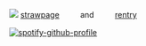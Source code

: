 ![](https://static.wikia.nocookie.net/chiikawa/images/2/2c/AdorableCutieChiikawa.png/revision/latest?cb=20240709065538)
[strawpage](https://japanesebreakfastlover.straw.page/)   ㅤ    ㅤ  and  ㅤ    ㅤ   [rentry](https://rentry.co/yarota)


[![spotify-github-profile](https://spotify-github-profile.kittinanx.com/api/view?uid=wjdes5kajmt1gqhbzctuzbgid&cover_image=true&theme=natemoo-re&show_offline=false&background_color=121212&interchange=true&bar_color=53b14f&bar_color_cover=false)](https://github.com/kittinan/spotify-github-profile) 
